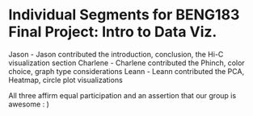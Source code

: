 # Individual Segments for BENG183 Final Project: Intro to Data Viz.

<n>Jason - Jason contributed the introduction, conclusion, the Hi-C visualization section</n>
<n>Charlene - Charlene contributed the Phinch, color choice, graph type considerations</n>
Leann - Leann contributed the PCA, Heatmap, circle plot visualizations

All three affirm equal participation and an assertion that our group is awesome : )
